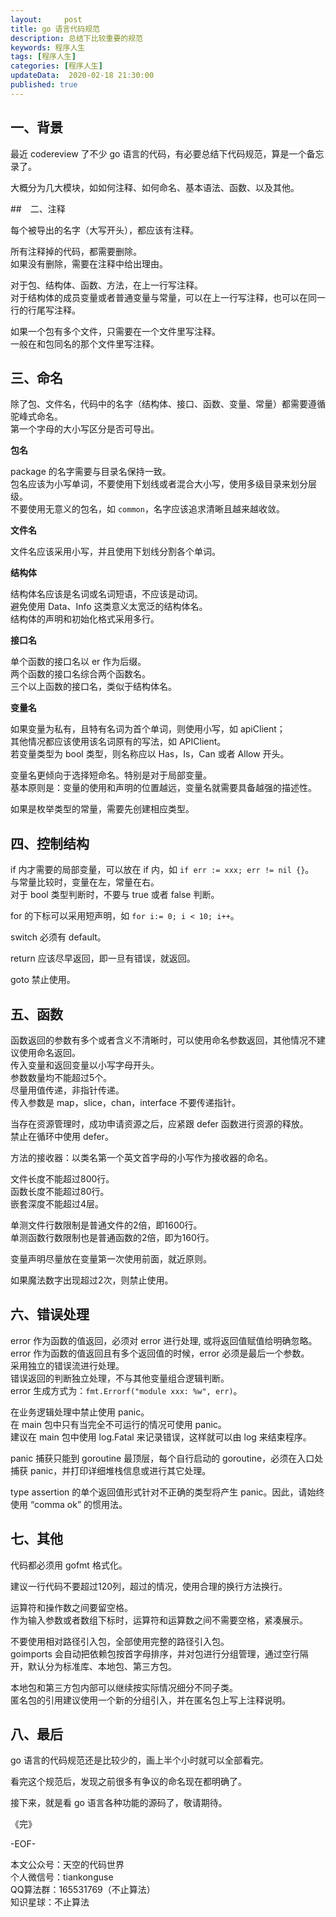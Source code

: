 ```yaml
---   
layout:     post  
title: go 语言代码规范    
description: 总结下比较重要的规范       
keywords: 程序人生  
tags: [程序人生]    
categories: [程序人生]  
updateData:  2020-02-18 21:30:00  
published: true  
---  
```



## 一、背景


最近 codereview 了不少 go 语言的代码，有必要总结下代码规范，算是一个备忘录了。  


大概分为几大模块，如如何注释、如何命名、基本语法、函数、以及其他。  




##　二、注释  



每个被导出的名字（大写开头），都应该有注释。  


所有注释掉的代码，都需要删除。  
如果没有删除，需要在注释中给出理由。  


对于包、结构体、函数、方法，在上一行写注释。  
对于结构体的成员变量或者普通变量与常量，可以在上一行写注释，也可以在同一行的行尾写注释。  


如果一个包有多个文件，只需要在一个文件里写注释。  
一般在和包同名的那个文件里写注释。  


## 三、命名  


除了包、文件名，代码中的名字（结构体、接口、函数、变量、常量）都需要遵循驼峰式命名。  
第一个字母的大小写区分是否可导出。  


**包名**  


package 的名字需要与目录名保持一致。  
包名应该为小写单词，不要使用下划线或者混合大小写，使用多级目录来划分层级。  
不要使用无意义的包名，如 `common`，名字应该追求清晰且越来越收敛。  


**文件名**   


文件名应该采用小写，并且使用下划线分割各个单词。  


**结构体**  


结构体名应该是名词或名词短语，不应该是动词。  
避免使用 Data、Info 这类意义太宽泛的结构体名。  
结构体的声明和初始化格式采用多行。  


**接口名**  


单个函数的接口名以 er 作为后缀。  
两个函数的接口名综合两个函数名。  
三个以上函数的接口名，类似于结构体名。  


**变量名**  

如果变量为私有，且特有名词为首个单词，则使用小写，如 apiClient；  
其他情况都应该使用该名词原有的写法，如 APIClient。  
若变量类型为 bool 类型，则名称应以 Has，Is，Can 或者 Allow 开头。  


变量名更倾向于选择短命名。特别是对于局部变量。  
基本原则是：变量的使用和声明的位置越远，变量名就需要具备越强的描述性。  


如果是枚举类型的常量，需要先创建相应类型。  



## 四、控制结构  


if 内才需要的局部变量，可以放在 if 内，如 `if err := xxx; err != nil {}`。  
与常量比较时，变量在左，常量在右。  
对于 bool 类型判断时，不要与 true 或者 false 判断。  


for 的下标可以采用短声明，如 `for i:= 0; i < 10; i++`。  


switch 必须有 default。  


return 应该尽早返回，即一旦有错误，就返回。  


goto 禁止使用。  


## 五、函数  


函数返回的参数有多个或者含义不清晰时，可以使用命名参数返回，其他情况不建议使用命名返回。  
传入变量和返回变量以小写字母开头。  
参数数量均不能超过5个。  
尽量用值传递，非指针传递。  
传入参数是 map，slice，chan，interface 不要传递指针。  


当存在资源管理时，成功申请资源之后，应紧跟 defer 函数进行资源的释放。  
禁止在循环中使用 defer。  


方法的接收器：以类名第一个英文首字母的小写作为接收器的命名。  


文件长度不能超过800行。  
函数长度不能超过80行。  
嵌套深度不能超过4层。  


单测文件行数限制是普通文件的2倍，即1600行。  
单测函数行数限制也是普通函数的2倍，即为160行。  


变量声明尽量放在变量第一次使用前面，就近原则。  


如果魔法数字出现超过2次，则禁止使用。  



## 六、错误处理  



error 作为函数的值返回，必须对 error 进行处理, 或将返回值赋值给明确忽略。  
error 作为函数的值返回且有多个返回值的时候，error 必须是最后一个参数。  
采用独立的错误流进行处理。  
错误返回的判断独立处理，不与其他变量组合逻辑判断。  
error 生成方式为：`fmt.Errorf("module xxx: %w", err)`。  


在业务逻辑处理中禁止使用 panic。  
在 main 包中只有当完全不可运行的情况可使用 panic。  
建议在 main 包中使用 log.Fatal 来记录错误，这样就可以由 log 来结束程序。  


panic 捕获只能到 goroutine 最顶层，每个自行启动的 goroutine，必须在入口处捕获 panic，并打印详细堆栈信息或进行其它处理。  



type assertion 的单个返回值形式针对不正确的类型将产生 panic。因此，请始终使用 “comma ok” 的惯用法。  




## 七、其他  


代码都必须用 gofmt 格式化。  


建议一行代码不要超过120列，超过的情况，使用合理的换行方法换行。  



运算符和操作数之间要留空格。  
作为输入参数或者数组下标时，运算符和运算数之间不需要空格，紧凑展示。  


不要使用相对路径引入包，全部使用完整的路径引入包。  
goimports 会自动把依赖包按首字母排序，并对包进行分组管理，通过空行隔开，默认分为标准库、本地包、第三方包。  


本地包和第三方包内部可以继续按实际情况细分不同子类。  
匿名包的引用建议使用一个新的分组引入，并在匿名包上写上注释说明。  


## 八、最后  


go 语言的代码规范还是比较少的，画上半个小时就可以全部看完。  


看完这个规范后，发现之前很多有争议的命名现在都明确了。  


接下来，就是看 go 语言各种功能的源码了，敬请期待。  



《完》  


-EOF-  



本文公众号：天空的代码世界  
个人微信号：tiankonguse  
QQ算法群：165531769（不止算法）  
知识星球：不止算法  

